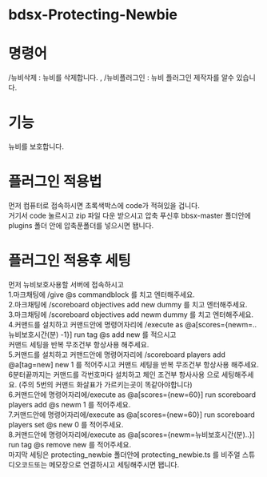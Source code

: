 # bdsx-Protecting-Newbie 
# 명령어
/뉴비삭제  : 뉴비를 삭제합니다. , 
/뉴비플러그인 : 뉴비 플러그인 제작자를 알수 있습니다. 
# 기능
뉴비를 보호합니다. 
# 플러그인 적용법
먼저 컴퓨터로 접속하시면 초록색박스에 code가 적혀있을 겁니다.  
거기서 code 눌르시고 zip 파일 다운 받으시고 압축 푸신후 bbsx-master 폴더안에 plugins 폴더 안에 압축푼폴더를 넣으시면 됍니다. 
# 플러그인 적용후 세팅                                                                               
먼저 뉴비보호사용할 서버에 접속하시고                               
1.마크채팅에 /give @s commandblock 를 치고 엔터해주세요.                                                 
2.마크채팅에 /scoreboard objectives add new dummy 를 치고 엔터해주세요.                              
3.마크채팅에 /scoreboard objectives add newm dummy 를 치고 엔터해주세요.                                                                                                    
4.커맨드를 설치하고 커맨드안에 명령어자리에 /execute as @a[scores={newm=..뉴비보호시간(분) -1}] run tag @s add new 를 적으시고  
커맨드 세팅을 반복 무조건부 항상사용 해주세요.   
5.커맨드를 설치하고 커맨드안에 명령어자리에 /scoreboard players add @a[tag=new] new 1 를 적어주시고 커맨드 세팅을 반복 무조건부 항상사용 해주세요.  
6분터끝까지는 커맨드를 각번호마다 설치하고 체인 조건부 항사사용 으로 세팅해주세요. (주의 5번의 커맨드 화살표가 가르키는곳이 똑같아야합니다)  
6.커맨드안에 명령어자리에/execute as @a[scores={new=60}] run scoreboard players add @s newm 1 를 적어주세요.  
7.커맨드안에 명령어자리에/execute as @a[scores={new=60}] run scoreboard players set @s new 0 를 적어주세요.  
8.커맨드안에 명령어자리에/execute as @a[scores={newm=뉴비보호시간(분)..}] run tag @s remove new 를 적어주세요.  
마지막 세팅은 protecting_newbie 폴더안에 protecting_newbie.ts 를 비주얼 스튜디오코드또는 메모장으로 연결하시고 세팅해주시면 됍니다.   

